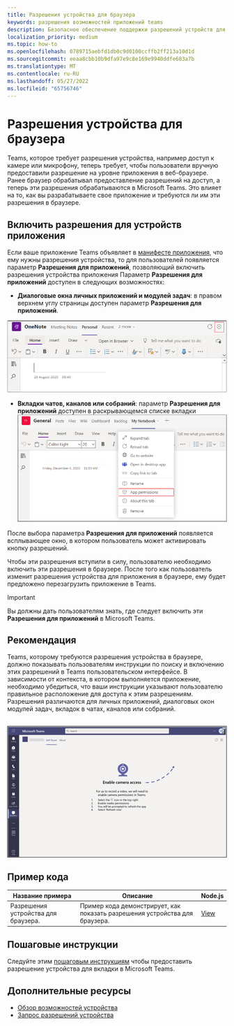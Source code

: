 ```yaml
---
title: Разрешения устройства для браузера
keywords: разрешения возможностей приложений teams
description: Безопасное обеспечение поддержки разрешений устройств для приложений в нашем веб-клиенте
localization_priority: medium
ms.topic: how-to
ms.openlocfilehash: 0789715aebfd1db0c9d0100ccffb2ff213a10d1d
ms.sourcegitcommit: eeaa8cbb10b9dfa97e9c8e169e9940ddfe683a7b
ms.translationtype: MT
ms.contentlocale: ru-RU
ms.lasthandoff: 05/27/2022
ms.locfileid: "65756746"
---
```

# <a name="device-permissions-for-the-browser"></a>Разрешения устройства для браузера

Teams, которое требует разрешения устройства, например доступ к камере или микрофону, теперь требует, чтобы пользователи вручную предоставили разрешение на уровне приложения в веб-браузере. Ранее браузер обрабатывал предоставление разрешений на доступ, а теперь эти разрешения обрабатываются в Microsoft Teams. Это влияет на то, как вы разрабатываете свое приложение и требуются ли им эти разрешения в браузере.

## <a name="enable-apps-device-permissions"></a>Включить разрешения для устройств приложения

Если ваше приложение Teams объявляет в [манифесте приложения](native-device-permissions.md#specify-permissions), что ему нужны разрешения устройства, то для пользователей появляется параметр **Разрешения для приложений**, позволяющий включить разрешения устройства приложения Параметр **Разрешения для приложений** доступен в следующих возможностях:

* **Диалоговые окна личных приложений и модулей задач**: в правом верхнем углу страницы доступен параметр **Разрешения для приложений**.
<img src="../../assets/images/tabs/apppermissions.png" alt="App permissions button" width="800"/>

* **Вкладки чатов, каналов или собраний**: параметр **Разрешения для приложений** доступен в раскрывающемся списке вкладки ![Раскрывающийся список разрешений для приложений](../../assets/images/tabs/drop-downapppermissions.png)

После выбора параметра **Разрешения для приложений** появляется всплывающее окно, в котором пользователь может активировать кнопку разрешений.

Чтобы эти разрешения вступили в силу, пользователю необходимо включить эти разрешения в браузере. После того как пользователь изменит разрешения устройства для приложения в браузере, ему будет предложено перезагрузить приложение в Teams.

> [!IMPORTANT]
> Вы должны дать пользователям знать, где следует включить эти **Разрешения для приложений** в Microsoft Teams.

## <a name="recommendation"></a>Рекомендация

Teams, которому требуются разрешения устройства в браузере, должно показывать пользователям инструкции по поиску и включению этих разрешений в Teams пользовательском интерфейсе. В зависимости от контекста, в котором выполняется приложение, необходимо убедиться, что ваши инструкции указывают пользователю правильное расположение для доступа к этим разрешениям. Разрешения различаются для личных приложений, диалоговых окон модулей задач, вкладок в чатах, каналов или собраний.

</br>
<img src="../../assets/images/tabs/enable-access.png" alt="Enable camera access" width="800"/>

## <a name="code-sample"></a>Пример кода

|Название примера | Описание | Node.js |
|----------------|-----------------|--------------|
| Разрешения устройства для браузера. | Пример кода демонстрирует, как показать разрешения устройства для браузера. | [View](https://github.com/OfficeDev/Microsoft-Teams-Samples/tree/main/samples/tab-device-permissions/nodejs) |

## <a name="step-by-step-guide"></a>Пошаговые инструкции

Следуйте этим [пошаговым инструкциям](../../sbs-tab-device-permissions.yml) чтобы предоставить разрешение устройства для вкладки в Microsoft Teams.

## <a name="see-also"></a>Дополнительные ресурсы

* [Обзор возможностей устройства](device-capabilities-overview.md)
* [Запрос разрешений устройства](native-device-permissions.md)
